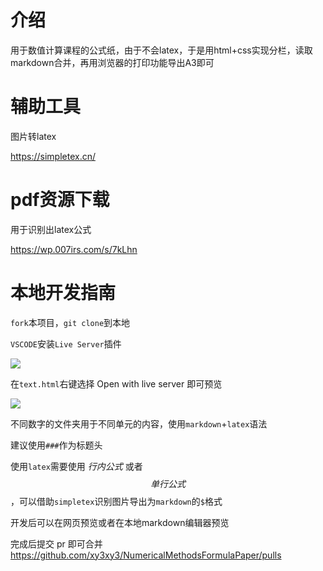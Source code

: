# 介绍

用于数值计算课程的公式纸，由于不会latex，于是用html+css实现分栏，读取markdown合并，再用浏览器的打印功能导出A3即可

# 辅助工具

图片转latex

https://simpletex.cn/

# pdf资源下载

用于识别出latex公式

https://wp.007irs.com/s/7kLhn

# 本地开发指南

`fork`本项目，`git clone`到本地

`VSCODE`安装`Live Server`插件

![](./live_server.png)

在`text.html`右键选择 Open with live server 即可预览

![](./open.png)

不同数字的文件夹用于不同单元的内容，使用`markdown`+`latex`语法

建议使用`###`作为标题头

使用`latex`需要使用 $行内公式$ 或者 $$单行公式$$，可以借助`simpletex`识别图片导出为`markdown`的`$`格式

开发后可以在网页预览或者在本地markdown编辑器预览

完成后提交 pr 即可合并 https://github.com/xy3xy3/NumericalMethodsFormulaPaper/pulls 
